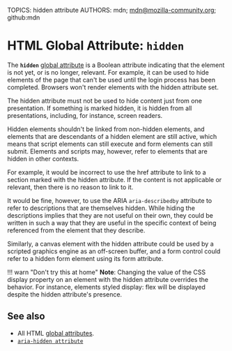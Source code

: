 TOPICS: hidden attribute
AUTHORS: mdn; mdn@mozilla-community.org; github:mdn

# HTML Global Attribute: `hidden`

The **`hidden`** [global attribute](/en/webfrontend/HTML_Global_Attributes) is a Boolean attribute
indicating that the element is not yet, or is no longer, relevant. For example, it can be used to
hide elements of the page that can't be used until the login process has been completed. Browsers
won't render elements with the hidden attribute set.

The hidden attribute must not be used to hide content just from one presentation. If something is
marked hidden, it is hidden from all presentations, including, for instance, screen readers.

Hidden elements shouldn't be linked from non-hidden elements, and elements that are descendants of a
hidden element are still active, which means that script elements can still execute and form elements
can still submit. Elements and scripts may, however, refer to elements that are hidden in other contexts.

For example, it would be incorrect to use the href attribute to link to a section marked with the
hidden attribute. If the content is not applicable or relevant, then there is no reason to link to it.

It would be fine, however, to use the ARIA `aria-describedby` attribute to refer to descriptions that
are themselves hidden. While hiding the descriptions implies that they are not useful on their own,
they could be written in such a way that they are useful in the specific context of being referenced
from the element that they describe.

Similarly, a canvas element with the hidden attribute could be used by a scripted graphics engine as
an off-screen buffer, and a form control could refer to a hidden form element using its form attribute.

!!! warn "Don't try this at home"
    **Note**: Changing the value of the CSS display property on an element with the hidden attribute
    overrides the behavior. For instance, elements styled display: flex will be displayed despite the
    hidden attribute's presence.

## See also

- All HTML [global attributes](/en/webfrontend/HTML_Global_Attributes).
- [`aria-hidden attribute`](/en/webfrontend/aria-hidden_attribute)
